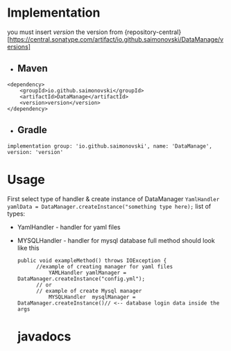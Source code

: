 # Implementation
you must insert *version* the version from {repository-central} [https://central.sonatype.com/artifact/io.github.saimonovski/DataManage/versions]
-  ## Maven
```
<dependency>
    <groupId>io.github.saimonovski</groupId>
    <artifactId>DataManage</artifactId>
    <version>version</version>
</dependency>
```
-  ## Gradle
  ```
implementation group: 'io.github.saimonovski', name: 'DataManage', version: 'version'
```
# Usage
First select type of handler & create instance of DataManager 
`YamlHandler yamlData = DataManager.createInstance("something type here);`
list of types:
- YamlHandler - handler for yaml files
- MYSQLHandler - handler for mysql database
  full method should look like this
  ```
  public void exampleMethod() throws IOException {
        //example of creating manager for yaml files
            YAMLHandler yamlManager = DataManager.createInstance("config.yml");
        // or
        // example of create Mysql manager
            MYSQLHandler  mysqlManager = DataManager.createInstance()// <-- database login data inside the args
  ```

  # javadocs
  
